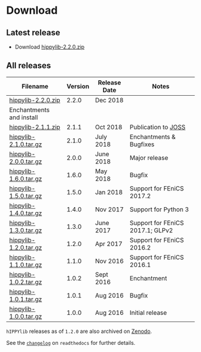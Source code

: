 # Download

## Latest release
- Download [hippylib-2.2.0.zip](https://zenodo.org/record/2229277/files/hippylib/hippylib-2.2.0.zip?download=1)

## All releases

**Filename** | **Version** | **Release Date** | **Notes** |
 ----------- | ----------- | ---------------- | --------- |
 [hippylib-2.2.0.zip](https://zenodo.org/record/2229277/files/hippylib/hippylib-2.2.0.zip?download=1) | 2.2.0 | Dec 2018 |
 Enchantments and install |
[hippylib-2.1.1.zip](https://zenodo.org/record/1469675/files/hippylib/hippylib-2.1.1.zip?download=1) | 2.1.1 | Oct 2018 | Publication to [JOSS](http://joss.theoj.org/papers/053e0d08a5e9755e7b78898cff6f6208) | 
[hippylib-2.1.0.tar.gz](https://goo.gl/N7g6wU) | 2.1.0 | July 2018 | Enchantments & Bugfixes |
[hippylib-2.0.0.tar.gz](https://goo.gl/hYazvu) | 2.0.0 | June 2018 | Major release |
[hippylib-1.6.0.tar.gz](https://goo.gl/FsoZsG) | 1.6.0 | May 2018 | Bugfix |
[hippylib-1.5.0.tar.gz](https://goo.gl/doJZRB) | 1.5.0 | Jan 2018 | Support for FEniCS 2017.2 |
[hippylib-1.4.0.tar.gz](https://goo.gl/37bskk) | 1.4.0 | Nov 2017 | Support for Python 3 |
[hippylib-1.3.0.tar.gz](https://goo.gl/NgJ887) | 1.3.0 | June 2017 | Support for FEniCS 2017.1; GLPv2 |
[hippylib-1.2.0.tar.gz](https://goo.gl/OcvROZ) | 1.2.0 | Apr 2017 | Support for FEniCS 2016.2 |
[hippylib-1.1.0.tar.gz](https://goo.gl/pDb10B) | 1.1.0 | Nov 2016 | Support for FEniCS 2016.1 |
[hippylib-1.0.2.tar.gz](https://goo.gl/wMb18C) | 1.0.2 | Sept 2016 | Enchantment |
[hippylib-1.0.1.tar.gz](https://goo.gl/srnvsc) | 1.0.1 | Aug 2016 | Bugfix |
[hippylib-1.0.0.tar.gz](https://goo.gl/h7HUFJ) | 1.0.0 | Aug 2016 | Initial release |

`hIPPYlib` releases as of `1.2.0` are also archived on [Zenodo](https://zenodo.org/search?page=1&size=20&q=conceptrecid:%22596931%22&sort=-version&all_versions=True).

See the [`changelog`](http://hippylib.readthedocs.io/en/latest/changelog.html) on `readthedocs` for further details. 
